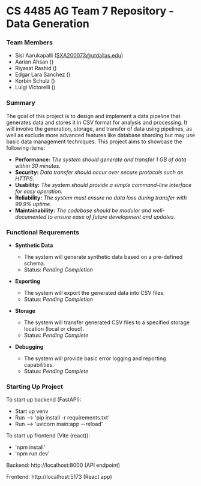 # CS 4485 AG Team 7 Repository - Data Generation

### Team Members

- Sisi Aarukapalli (SXA200073@utdallas.edu)
- Aarian Ahsan ()
- Riyasat Rashid ()
- Edgar Lara Sanchez ()
- Korbin Schulz ()
- Luigi Victorelli ()

### Summary
The goal of this project is to design and implement a data pipeline that generates data and stores it in CSV format for analysis and processing. It will involve the generation, storage, and transfer of data using pipelines, as well as exclude more advanced features like database sharding but may use basic data management techniques. This project aims to showcase the following items: 
- **Performance:** *The system should generate and transfer 1 GB of data within 30 minutes.*
- **Security:** *Data transfer should occur over secure protocols such as HTTPS.*
- **Usability:** *The system should provide a simple command-line interface for easy operation.*
- **Reliability:** *The system must ensure no data loss during transfer with 99.9% uptime.*
- **Maintainability:** *The codebase should be modular and well-documented to ensure ease of future development and updates.*

### Functional Requrements 
- **Synthetic Data**
  - The system will generate synthetic data based on a pre-defined schema.
  - Status: *Pending Completion*

- **Exporting**
  - The system will export the generated data into CSV files.
  - Status: *Pending Completion*
 
- **Storage**
  - The system will transfer generated CSV files to a specified storage location (local or cloud).
  - Status: *Pending Complete*

- **Debugging**
  - The system will provide basic error logging and reporting capabilities.
  - Status: *Pending Complete*


### Starting Up Project
To start up backend (FastAPI): 
  - Start up venv 
  - Run --> 'pip install -r requirements.txt'
  - Run --> 'uvicorn main:app --reload'

To start up frontend (Vite (react)): 
  - 'npm install'
  - 'npm run dev'

Backend: http://localhost:8000 (API endpoint)

Frontend: http://localhost:5173 (React app)
